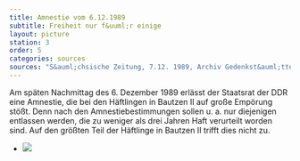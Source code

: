 ```yaml
---
title: Amnestie vom 6.12.1989
subtitle: Freiheit nur f&uuml;r einige
layout: picture
station: 3
order: 5
categories: sources
sources: "S&auml;chsische Zeitung, 7.12. 1989, Archiv Gedenkst&auml;tte Bautzen."
---
```

Am sp&auml;ten Nachmittag des 6. Dezember 1989 erl&auml;sst der Staatsrat der DDR eine Amnestie, die bei den H&auml;ftlingen in Bautzen II auf gro&szlig;e Emp&ouml;rung st&ouml;&szlig;t. Denn nach den Amnestiebestimmungen sollen u. a. nur diejenigen entlassen werden, die zu weniger als drei Jahren Haft verurteilt worden sind. Auf den gr&ouml;&szlig;ten Teil der H&auml;ftlinge in Bautzen II trifft dies nicht zu.

<ul class="carousel">
	<li><a href="{{ site.url }}/assets/station-photos/3_E_Haeftlingsstreik_Quelle_AmnestieBeschluss_Zeitung.jpg" data-lightbox="gallery-1"><img src="{{ site.url }}/assets/station-photos/3_E_Haeftlingsstreik_Quelle_AmnestieBeschluss_Zeitung.jpg"></a></li>
</ul>
